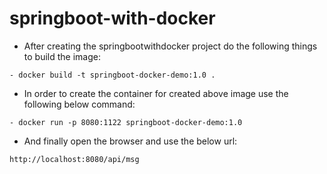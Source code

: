 # springboot-with-docker

- After creating the springbootwithdocker project do the following things to build the image:
```
- docker build -t springboot-docker-demo:1.0 .
```
- In order to create the container for created above image use the following below command:
```
- docker run -p 8080:1122 springboot-docker-demo:1.0
```
- And finally open the browser and use  the below url:
```
http://localhost:8080/api/msg
```
